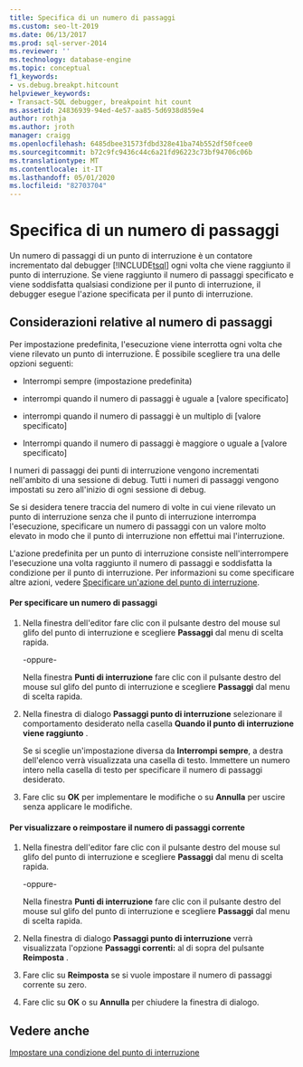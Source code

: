 ```yaml
---
title: Specifica di un numero di passaggi
ms.custom: seo-lt-2019
ms.date: 06/13/2017
ms.prod: sql-server-2014
ms.reviewer: ''
ms.technology: database-engine
ms.topic: conceptual
f1_keywords:
- vs.debug.breakpt.hitcount
helpviewer_keywords:
- Transact-SQL debugger, breakpoint hit count
ms.assetid: 24836939-94ed-4e57-aa85-5d6938d859e4
author: rothja
ms.author: jroth
manager: craigg
ms.openlocfilehash: 6485dbee31573fdbd328e41ba74b552df50fcee0
ms.sourcegitcommit: b72c9fc9436c44c6a21fd96223c73bf94706c06b
ms.translationtype: MT
ms.contentlocale: it-IT
ms.lasthandoff: 05/01/2020
ms.locfileid: "82703704"
---
```

# <a name="specify-a-hit-count"></a>Specifica di un numero di passaggi
  Un numero di passaggi di un punto di interruzione è un contatore incrementato dal debugger [!INCLUDE[tsql](../../includes/tsql-md.md)] ogni volta che viene raggiunto il punto di interruzione. Se viene raggiunto il numero di passaggi specificato e viene soddisfatta qualsiasi condizione per il punto di interruzione, il debugger esegue l'azione specificata per il punto di interruzione.  
  
## <a name="hit-count-considerations"></a>Considerazioni relative al numero di passaggi  
 Per impostazione predefinita, l'esecuzione viene interrotta ogni volta che viene rilevato un punto di interruzione. È possibile scegliere tra una delle opzioni seguenti:  
  
-   Interrompi sempre (impostazione predefinita)  
  
-   interrompi quando il numero di passaggi è uguale a [valore specificato]  
  
-   interrompi quando il numero di passaggi è un multiplo di [valore specificato]  
  
-   Interrompi quando il numero di passaggi è maggiore o uguale a [valore specificato]  
  
 I numeri di passaggi dei punti di interruzione vengono incrementati nell'ambito di una sessione di debug. Tutti i numeri di passaggi vengono impostati su zero all'inizio di ogni sessione di debug.  
  
 Se si desidera tenere traccia del numero di volte in cui viene rilevato un punto di interruzione senza che il punto di interruzione interrompa l'esecuzione, specificare un numero di passaggi con un valore molto elevato in modo che il punto di interruzione non effettui mai l'interruzione.  
  
 L'azione predefinita per un punto di interruzione consiste nell'interrompere l'esecuzione una volta raggiunto il numero di passaggi e soddisfatta la condizione per il punto di interruzione. Per informazioni su come specificare altre azioni, vedere [Specificare un'azione del punto di interruzione](specify-a-breakpoint-action.md).  
  
#### <a name="to-specify-a-hit-count"></a>Per specificare un numero di passaggi  
  
1.  Nella finestra dell'editor fare clic con il pulsante destro del mouse sul glifo del punto di interruzione e scegliere **Passaggi** dal menu di scelta rapida.  
  
     -oppure-  
  
     Nella finestra **Punti di interruzione** fare clic con il pulsante destro del mouse sul glifo del punto di interruzione e scegliere **Passaggi** dal menu di scelta rapida.  
  
2.  Nella finestra di dialogo **Passaggi punto di interruzione** selezionare il comportamento desiderato nella casella **Quando il punto di interruzione viene raggiunto** .  
  
     Se si sceglie un'impostazione diversa da **Interrompi sempre**, a destra dell'elenco verrà visualizzata una casella di testo. Immettere un numero intero nella casella di testo per specificare il numero di passaggi desiderato.  
  
3.  Fare clic su **OK** per implementare le modifiche o su **Annulla** per uscire senza applicare le modifiche.  
  
#### <a name="to-view-or-reset-the-current-hit-count"></a>Per visualizzare o reimpostare il numero di passaggi corrente  
  
1.  Nella finestra dell'editor fare clic con il pulsante destro del mouse sul glifo del punto di interruzione e scegliere **Passaggi** dal menu di scelta rapida.  
  
     -oppure-  
  
     Nella finestra **Punti di interruzione** fare clic con il pulsante destro del mouse sul glifo del punto di interruzione e scegliere **Passaggi** dal menu di scelta rapida.  
  
2.  Nella finestra di dialogo **Passaggi punto di interruzione** verrà visualizzata l'opzione **Passaggi correnti:** al di sopra del pulsante **Reimposta** .  
  
3.  Fare clic su **Reimposta** se si vuole impostare il numero di passaggi corrente su zero.  
  
4.  Fare clic su **OK** o su **Annulla** per chiudere la finestra di dialogo.  
  
## <a name="see-also"></a>Vedere anche  
 [Impostare una condizione del punto di interruzione](specify-a-breakpoint-condition.md)  
  
  
